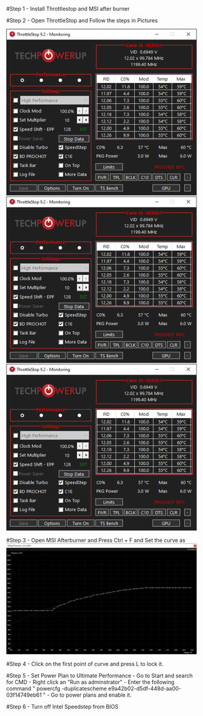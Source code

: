 #Step 1 - Install Throttlestop and MSI after burner

#Step 2 - Open ThrottleStop and Follow the steps in Pictures

![picture](throttlestop-step1.PNG)
![picture](throttlestop-step1.PNG)
![picture](throttlestop-step1.PNG)


#Step 3 - Open MSI Afterburner and Press Ctrl + F and Set the curve as ![picture](msi_afterburnerctrctrl+f.PNG)

#Step 4 - Click on the first point of curve and press L to lock it.

#Step 5 - Set Power Plan to Ultimate Performance
    - Go to Start and search for CMD
    - Right click an "Run as adminstrator"
    - Enter the following command " powercfg -duplicatescheme e9a42b02-d5df-448d-aa00-03f14749eb61 "
    - Go to power plans and enable it.

#Step 6 - Turn off Intel Speedstep from BIOS 